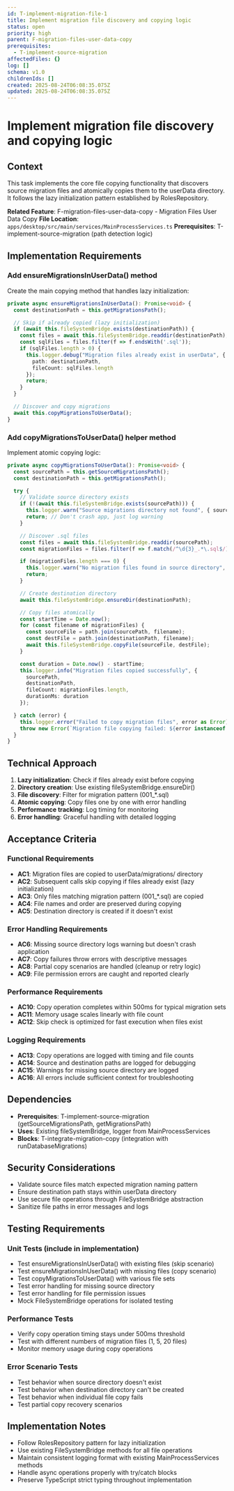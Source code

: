 ```yaml
---
id: T-implement-migration-file-1
title: Implement migration file discovery and copying logic
status: open
priority: high
parent: F-migration-files-user-data-copy
prerequisites:
  - T-implement-source-migration
affectedFiles: {}
log: []
schema: v1.0
childrenIds: []
created: 2025-08-24T06:08:35.075Z
updated: 2025-08-24T06:08:35.075Z
---
```


# Implement migration file discovery and copying logic

## Context

This task implements the core file copying functionality that discovers source migration files and atomically copies them to the userData directory. It follows the lazy initialization pattern established by RolesRepository.

**Related Feature**: F-migration-files-user-data-copy - Migration Files User Data Copy
**File Location**: `apps/desktop/src/main/services/MainProcessServices.ts`
**Prerequisites**: T-implement-source-migration (path detection logic)

## Implementation Requirements

### Add ensureMigrationsInUserData() method

Create the main copying method that handles lazy initialization:

```typescript
private async ensureMigrationsInUserData(): Promise<void> {
  const destinationPath = this.getMigrationsPath();

  // Skip if already copied (lazy initialization)
  if (await this.fileSystemBridge.exists(destinationPath)) {
    const files = await this.fileSystemBridge.readdir(destinationPath);
    const sqlFiles = files.filter(f => f.endsWith('.sql'));
    if (sqlFiles.length > 0) {
      this.logger.debug("Migration files already exist in userData", {
        path: destinationPath,
        fileCount: sqlFiles.length
      });
      return;
    }
  }

  // Discover and copy migrations
  await this.copyMigrationsToUserData();
}
```

### Add copyMigrationsToUserData() helper method

Implement atomic copying logic:

```typescript
private async copyMigrationsToUserData(): Promise<void> {
  const sourcePath = this.getSourceMigrationsPath();
  const destinationPath = this.getMigrationsPath();

  try {
    // Validate source directory exists
    if (!(await this.fileSystemBridge.exists(sourcePath))) {
      this.logger.warn("Source migrations directory not found", { sourcePath });
      return; // Don't crash app, just log warning
    }

    // Discover .sql files
    const files = await this.fileSystemBridge.readdir(sourcePath);
    const migrationFiles = files.filter(f => f.match(/^\d{3}_.*\.sql$/));

    if (migrationFiles.length === 0) {
      this.logger.warn("No migration files found in source directory", { sourcePath });
      return;
    }

    // Create destination directory
    await this.fileSystemBridge.ensureDir(destinationPath);

    // Copy files atomically
    const startTime = Date.now();
    for (const filename of migrationFiles) {
      const sourceFile = path.join(sourcePath, filename);
      const destFile = path.join(destinationPath, filename);
      await this.fileSystemBridge.copyFile(sourceFile, destFile);
    }

    const duration = Date.now() - startTime;
    this.logger.info("Migration files copied successfully", {
      sourcePath,
      destinationPath,
      fileCount: migrationFiles.length,
      durationMs: duration
    });

  } catch (error) {
    this.logger.error("Failed to copy migration files", error as Error);
    throw new Error(`Migration file copying failed: ${error instanceof Error ? error.message : String(error)}`);
  }
}
```

## Technical Approach

1. **Lazy initialization**: Check if files already exist before copying
2. **Directory creation**: Use existing fileSystemBridge.ensureDir()
3. **File discovery**: Filter for migration pattern (001\_\*.sql)
4. **Atomic copying**: Copy files one by one with error handling
5. **Performance tracking**: Log timing for monitoring
6. **Error handling**: Graceful handling with detailed logging

## Acceptance Criteria

### Functional Requirements

- **AC1**: Migration files are copied to userData/migrations/ directory
- **AC2**: Subsequent calls skip copying if files already exist (lazy initialization)
- **AC3**: Only files matching migration pattern (001\_\*.sql) are copied
- **AC4**: File names and order are preserved during copying
- **AC5**: Destination directory is created if it doesn't exist

### Error Handling Requirements

- **AC6**: Missing source directory logs warning but doesn't crash application
- **AC7**: Copy failures throw errors with descriptive messages
- **AC8**: Partial copy scenarios are handled (cleanup or retry logic)
- **AC9**: File permission errors are caught and reported clearly

### Performance Requirements

- **AC10**: Copy operation completes within 500ms for typical migration sets
- **AC11**: Memory usage scales linearly with file count
- **AC12**: Skip check is optimized for fast execution when files exist

### Logging Requirements

- **AC13**: Copy operations are logged with timing and file counts
- **AC14**: Source and destination paths are logged for debugging
- **AC15**: Warnings for missing source directory are logged
- **AC16**: All errors include sufficient context for troubleshooting

## Dependencies

- **Prerequisites**: T-implement-source-migration (getSourceMigrationsPath, getMigrationsPath)
- **Uses**: Existing fileSystemBridge, logger from MainProcessServices
- **Blocks**: T-integrate-migration-copy (integration with runDatabaseMigrations)

## Security Considerations

- Validate source files match expected migration naming pattern
- Ensure destination path stays within userData directory
- Use secure file operations through FileSystemBridge abstraction
- Sanitize file paths in error messages and logs

## Testing Requirements

### Unit Tests (include in implementation)

- Test ensureMigrationsInUserData() with existing files (skip scenario)
- Test ensureMigrationsInUserData() with missing files (copy scenario)
- Test copyMigrationsToUserData() with various file sets
- Test error handling for missing source directory
- Test error handling for file permission issues
- Mock FileSystemBridge operations for isolated testing

### Performance Tests

- Verify copy operation timing stays under 500ms threshold
- Test with different numbers of migration files (1, 5, 20 files)
- Monitor memory usage during copy operations

### Error Scenario Tests

- Test behavior when source directory doesn't exist
- Test behavior when destination directory can't be created
- Test behavior when individual file copy fails
- Test partial copy recovery scenarios

## Implementation Notes

- Follow RolesRepository pattern for lazy initialization
- Use existing FileSystemBridge methods for all file operations
- Maintain consistent logging format with existing MainProcessServices methods
- Handle async operations properly with try/catch blocks
- Preserve TypeScript strict typing throughout implementation
